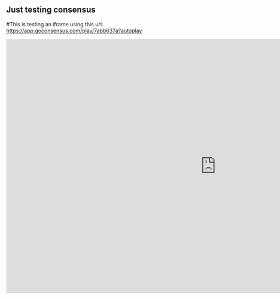 ## Just testing consensus

#This is testing an iframe using this url: https://app.goconsensus.com/play/7abb637a?autoplay

<iframe src="https://app.goconsensus.com/play/7abb637a?autoplay" width="1120" height="680" frameborder="0" allowfullscreen="allowfullscreen"></iframe>


